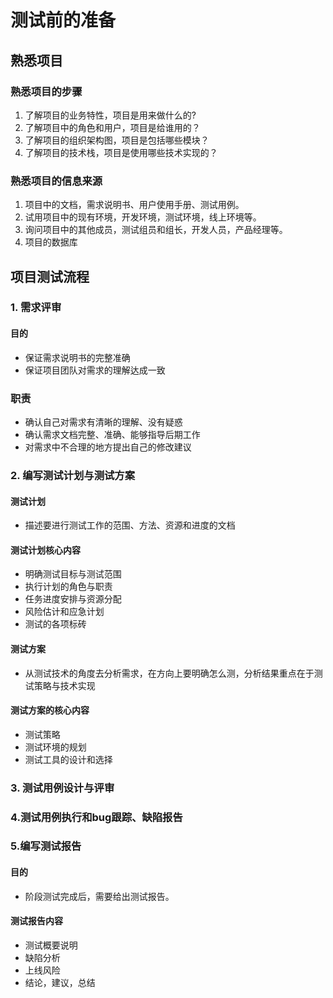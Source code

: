 # 测试前的准备

## 熟悉项目

### 熟悉项目的步骤

1. 了解项目的业务特性，项目是用来做什么的?
2. 了解项目中的角色和用户，项目是给谁用的？
3. 了解项目的组织架构图，项目是包括哪些模块？
4. 了解项目的技术栈，项目是使用哪些技术实现的？

### 熟悉项目的信息来源

1. 项目中的文档，需求说明书、用户使用手册、测试用例。
2. 试用项目中的现有环境，开发环境，测试环境，线上环境等。
3. 询问项目中的其他成员，测试组员和组长，开发人员，产品经理等。
4. 项目的数据库

## 项目测试流程

### 1. 需求评审

#### 目的

- 保证需求说明书的完整准确
- 保证项目团队对需求的理解达成一致

### 职责

- 确认自己对需求有清晰的理解、没有疑惑
- 确认需求文档完整、准确、能够指导后期工作
- 对需求中不合理的地方提出自己的修改建议

### 2. 编写测试计划与测试方案

#### 测试计划

- 描述要进行测试工作的范围、方法、资源和进度的文档

#### 测试计划核心内容

- 明确测试目标与测试范围
- 执行计划的角色与职责
- 任务进度安排与资源分配
- 风险估计和应急计划
- 测试的各项标砖

#### 测试方案

- 从测试技术的角度去分析需求，在方向上要明确怎么测，分析结果重点在于测试策略与技术实现

#### 测试方案的核心内容

- 测试策略
- 测试环境的规划
- 测试工具的设计和选择

### 3. 测试用例设计与评审

### 4.测试用例执行和bug跟踪、缺陷报告

### 5.编写测试报告

#### 目的

- 阶段测试完成后，需要给出测试报告。

#### 测试报告内容

- 测试概要说明
-  缺陷分析
- 上线风险
-  结论，建议，总结



